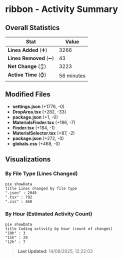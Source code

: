 # ribbon - Activity Summary 

## Overall Statistics

| Stat                   | Value                                                             |
| ---------------------- | ----------------------------------------------------------------- |
| **Lines Added** (➕)   | 3266                                          |
| **Lines Removed** (➖) | 43                                        |
| **Net Change** (↕)    | 3223                |
| **Active Time** (⌚)   | 56 minutes |


## Modified Files
- **settings.json** (+1776, -0)
- **DropArea.tsx** (+282, -33)
- **package.json** (+1, -0)
- **MaterialsFinder.tsx** (+196, -7)
- **Finder.tsx** (+184, -1)
- **MaterialSelector.tsx** (+87, -2)
- **package.json** (+272, -0)
- **globals.css** (+468, -0)

## Visualizations

### By File Type (Lines Changed)

```mermaid
pie showData
title Lines changed by file type
".json" : 2049
".tsx" : 792
".css" : 468
```

### By Hour (Estimated Activity Count)

```mermaid
pie showData
title Coding activity by hour (count of changes)
"10h" : 3
"11h" : 29
"12h" : 7
```


> **Last Updated:** 14/08/2025, 12:22:03